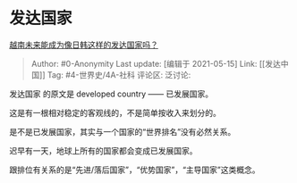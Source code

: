 # 发达国家
[越南未来能成为像日韩这样的发达国家吗？](https://www.zhihu.com/question/444791247/answer/1746368304)

> Author: #0-Anonymity
> Last update: [编辑于 2021-05-15]
> Link: [[发达中国]]
> Tag: #4-世界史/4A-社科
> 评论区:
> 泛讨论:

发达国家 的原文是 developed country —— 已发展国家。

这是有一根相对稳定的客观线的，不是简单按收入来划分的。

是不是已发展国家，其实与一个国家的“世界排名”没有必然关系。

迟早有一天，地球上所有的国家都会变成已发展国家。

跟排位有关系的是“先进/落后国家”，“优势国家”，“主导国家”这类概念。
